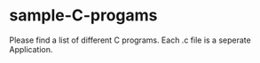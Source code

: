# sample-C-progams

Please find a list of different C programs.
Each .c file is a seperate Application.
